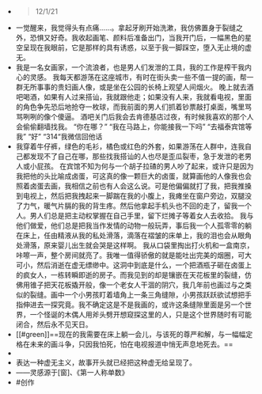 - > 12/1/21
- 一觉醒来，我觉得头有点痛……。拿起牙刷开始洗漱，我仿佛置身于裂缝之外，恐惧又好奇。我收起画笔、颜料后准备出门，当我开门后，一幅黑色的星空呈现在我眼前，它是那样的具有诱惑，以至于我一脚踩空，堕入无止境的虚无。
- 我是一名女画家，一个流浪者，也是男人们发泄的工具，我的工作是榨干我内心的灵感。
  我每天都游荡在这座城市，有时在街头卖一些不值一提的画，帮一群无所事事的贵妇画人像，或是坐在公园的长椅上观望人间烟火。
  晚上就去酒吧喝酒，如果有人过来搭讪，我就跟他走；如果没有人来，我就看电视，里面的角色争先恐后地抢夺一枚球，而我前面的男人们抓着钞票敲打桌面，嘴里骂骂咧咧的像个傻逼。
  酒吧关门后我会去肯德基店过夜，有时候我喜欢的那个人会偷偷翻墙找我。
  “你在哪？”
  “我在马路上，你能接我一下吗”
  “去福泰宾馆等我”
  “好”
  “314“我微信回他话
- 我穿着牛仔裤，绿色的毛衫，橘色或红色的外套，如果游荡在人群中，连我自己都发现不了自己在哪，那些找我搭讪的人也尽是歪瓜裂枣，急于发泄的老男人或小屁孩。
  在宾馆不知为何与一个胡子拉碴的男人吵了起来，或许只是因为我把他的头比喻成卤蛋，可这真的像一颗巨大的卤蛋，就算画他的人像我也会照着卤蛋去画，我相信之前也有人会这么说。可是他偏偏就打了我，把我推搡到电视上，然后把我拽起来一脚踹在我的小腹上，我瘫坐在窗户旁边，双腿没了力气，暖气片膈的我的背生疼。然后他拿起手机头也不回的走了，留我一个人。男人们总是把主动权掌握在自己手里，留下烂摊子等着女人去收拾。
  我与他们做爱，他们总是把我当作发情的动物一般玩弄，事后我一个人孤零零的躺在床上，任由精液从我的私处滑落，滴落在褶皱的床单上，我的泪也会从眼角处滑落，原来婴儿出生就会哭是这样啊。
  我从口袋里掏出打火机和一盒南京，咔嚓一声，整个房间就亮了。我唯一值得骄傲的就是能吐出完美的烟圈，可大可小，然后消逝在虚无缥缈中。这洞中到底是什么，一个把酒瓶子砸在卤蛋上的疯女人，一栋转瞬即逝的房子。而我见到的却是镶嵌在天花板里的裂缝，仿佛用锥子把天花板撬开般，像一个老女人干涸的阴穴，我几年前也画过与之类似的裂缝。画中一个小男孩盯着墙角上一条三角缝隙，小男孩跃跃欲试想把手指伸进去一探究竟。我不确定这是不是我画的，或许这条缝隙里面是另一个世界，一个怪诞的木偶人用斧头劈开想窥探这里的人，只是这个世界随时有可能闭合，然后永不见天日。
- [[#green]]==现在的我需要在床上躺一会儿，与该死的尊严和解，与一幅幅定格在未来的画斗争，只因我怕死，怕在电视报道中悄无声息地死去。==
-
- 表达一种虚无主义，故事开头就已经把这种虚无给呈现了。
- ——灵感源于[窗]、《第一人称单数》
- #创作